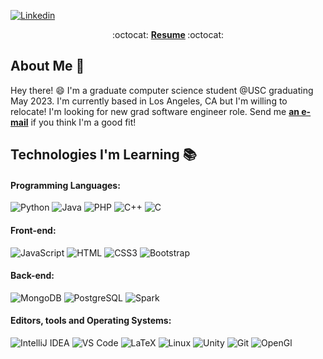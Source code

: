 <!--
My friends, love is better than anger. Hope is better than fear. Optimism is better than despair. So let us be loving, hopeful and optimistic.
-->
<!-- <img width="100%" src="https://i.postimg.cc/SQCgGbMt/github-banner.png"/> -->

[![Linkedin](https://img.shields.io/badge/-LinkedIn-blue?style=flat&logo=Linkedin&logoColor=white&link=[https://www.linkedin.com/in/luer-lyu-cs/])](https://www.linkedin.com/in/luer-lyu-cs/)

<p align="center"> :octocat: <b><a href="resume_LuerLyu.pdf">Resume</a> </b> :octocat: </p>

## About Me :wave:

Hey there! :smile: I'm a graduate computer science student @USC graduating May 2023. I'm currently based in Los Angeles, CA but I'm willing to relocate! I'm looking for new grad software engineer role. Send me [**an e-mail**](mailto:luerlyu12@gmail.com) if you think I'm a good fit!

<!-- More info on badges: https://github.com/badges/shields/blob/master/doc/logos.md -->
<!-- SimpleIcons: https://simpleicons.org/ -->

## Technologies I'm Learning :books:

#### Programming Languages:

![Python](http://img.shields.io/badge/-Python-3776AB?style=flat-square&logo=python&logoColor=fff7a1)
![Java](http://img.shields.io/badge/-Java-007396?style=flat-square&logo=java&logoColor=ffffff)
![PHP](http://img.shields.io/badge/-PHP-777BB4?style=flat-square&logo=php&logoColor=ffffff)
![C++](http://img.shields.io/badge/-C++-00599C?style=flat-square&logo=C++&logoColor=ffffff)
![C](http://img.shields.io/badge/-C-A8B9CC?style=flat-square&logo=C&logoColor=ffffff)


#### Front-end:

![JavaScript](https://img.shields.io/badge/-JavaScript-%23F7DF1C?style=flat-square&logo=javascript&logoColor=000000&color=d1b01f)
![HTML](http://img.shields.io/badge/-HTML-E34F26?style=flat-square&logo=HTML5&logoColor=ffffff)
![CSS3](http://img.shields.io/badge/-CSS-1572B6?style=flat-square&logo=CSS3&logoColor=ffffff)
![Bootstrap](http://img.shields.io/badge/-Bootstrap-7952B3?style=flat-square&logo=Bootstrap&logoColor=ffffff)


#### Back-end:

![MongoDB](https://img.shields.io/badge/-MongoDB-47A248?style=flat-square&logo=mongodb&logoColor=ffffff)
![PostgreSQL](https://img.shields.io/badge/-PostgreSQL-336791?style=flat-square&logo=postgresql)
![Spark](http://img.shields.io/badge/-Spark-E25A1C?style=flat-square&logo=Apache-Spark&logoColor=ffffff)

#### Editors, tools and Operating Systems:

![IntelliJ IDEA](http://img.shields.io/badge/-IntelliJ%20IDEA-000000?style=flat-square&logo=intellij-idea&logoColor=ffffff)
![VS Code](http://img.shields.io/badge/-VS%20Code-007ACC?style=flat-square&logo=visual-studio-code&logoColor=ffffff)
![LaTeX](http://img.shields.io/badge/-LaTeX-008080?style=flat-square&logo=latex&logoColor=ffffff)
![Linux](http://img.shields.io/badge/-Linux-FCC624?style=flat-square&logo=linux&logoColor=ffffff)
![Unity](http://img.shields.io/badge/-Unity-FFFFFF?style=flat-square&logo=Unity&logoColor=000000)
![Git](http://img.shields.io/badge/-Git-F05032?style=flat-square&logo=Git&logoColor=ffffff)
![OpenGl](http://img.shields.io/badge/-OpenGl-5586A4?style=flat-square&logo=OpenGl&logoColor=ffffff)

<!-- BLOG-POST-LIST:END -->
